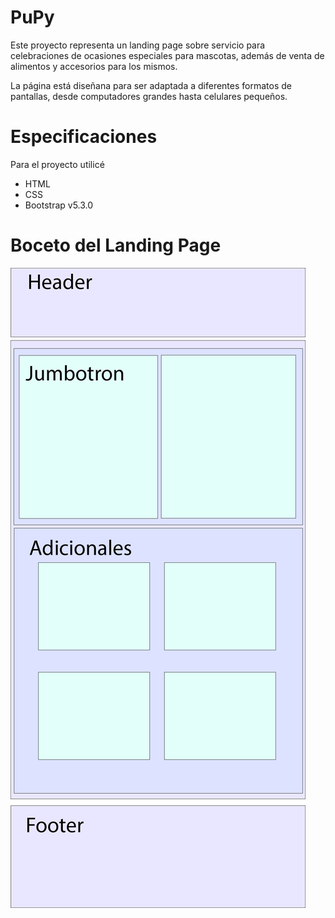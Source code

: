 # PuPy
Este proyecto representa un landing page sobre servicio para celebraciones de ocasiones especiales para mascotas, además de venta de alimentos y accesorios para los mismos.

La página está diseñana para ser adaptada a diferentes formatos de pantallas, desde computadores grandes hasta celulares pequeños.
# Especificaciones
Para el proyecto utilicé 
- HTML
- CSS
- Bootstrap v5.3.0
# Boceto del Landing Page
![Boceto](/assest/images/Boceto.png)